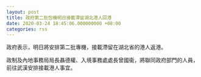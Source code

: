 ```yaml
---
layout: post
title: 政府第二批包機明日接載滯留湖北港人回港
date: 2020-03-24 18:45:06.000000000 +08:00
categories: rss
---
```


政府表示，明日將安排第二批專機，接載滯留在湖北省的港人返港。

政制及內地事務局局長聶德權、入境事務處處長曾國衞，將聯同政府部門的人員，前往武漢安排接載港人事宜。
